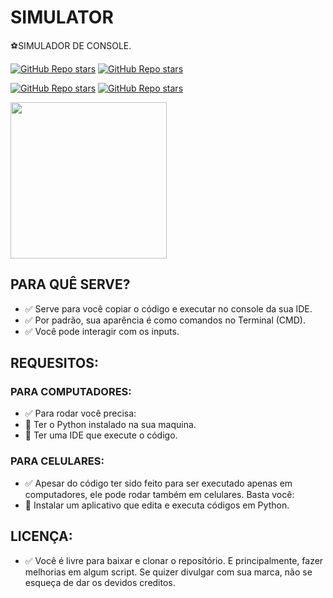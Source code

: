 # SIMULATOR
⚽SIMULADOR DE CONSOLE.

[![GitHub Repo stars](https://img.shields.io/badge/MEU%20PERFIL-GITHUB-03A9F4?logo=github)](https://github.com/VILHALVA)
[![GitHub Repo stars](https://img.shields.io/badge/ENTRE%20EM%20CONTATO-TELEGRAM-03A9F4?logo=telegram)](https://t.me/VILHALVA20_BOT) <br>

[![GitHub Repo stars](https://img.shields.io/badge/GRUPO%20CODERS-TELEGRAM-03A9F4?logo=telegram)](https://t.me/CODIGOGP)
[![GitHub Repo stars](https://img.shields.io/badge/CANAL%20CODERS-TELEGRAM-03A9F4?logo=telegram)](https://t.me/CODIGOCN) <br>

<img src="https://s.yimg.com/ny/api/res/1.2/dbABoSLb1P4xB_NvUtYThQ--/YXBwaWQ9aGlnaGxhbmRlcjt3PTY0MDtoPTQyNw--/https://s.yimg.com/os/creatr-uploaded-images/2021-09/bd100ab0-0abb-11ec-bf3d-86a63775ab8a" align="center" width="250"> <br>

## PARA QUÊ SERVE?

* ✅ Serve para você copiar o código e executar no console da sua IDE.
* ✅ Por padrão, sua aparência é como comandos no Terminal (CMD).
* ✅ Você pode interagir com os inputs.

## REQUESITOS:
### PARA COMPUTADORES:
* ✅ Para rodar você precisa:
* 🔸 Ter o Python instalado na sua maquina.
* 🔸 Ter uma IDE que execute o código.
### PARA CELULARES:
* ✅ Apesar do código ter sido feito para ser executado apenas em computadores, ele pode rodar também em celulares. Basta você:
* 🔸 Instalar um aplicativo que edita e executa códigos em Python.
## LICENÇA:
* ✅ Você é livre para baixar e clonar o repositório. E principalmente, fazer melhorias em algum script. Se quizer divulgar com sua marca, não se esqueça de dar os devidos creditos.

